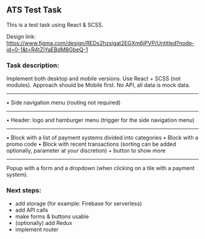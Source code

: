 ## ATS Test Task

This is a test task using React & SCSS.

Design link: https://www.figma.com/design/REDs2hzsigat2EGXm6jPVP/Untitled?node-id=0-1&t=R4tZiYaEBdM8GbeQ-1

### Task description:
Implement both desktop and mobile versions. Use React + SCSS (not modules). Approach should be Mobile first. No API, all data is mock data.

----

 • Side navigation menu (routing not required)

----

 • Header: logo and hamburger menu (trigger for the side navigation menu)

----

 • Block with a list of payment systems divided into categories
 • Block with a promo code
 • Block with recent transactions (sorting can be added optionally, parameter at your discretion) + button to show more

----
Popup with a form and a dropdown (when clicking on a tile with a payment system).  

### Next steps:

  - add storage (for example: Firebase for serverless)
  - add API calls
  - make forms & buttons usable
  - (optionally) add Redux
  - implement router
